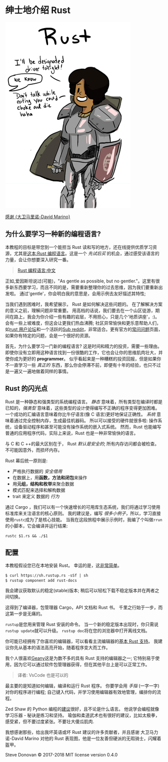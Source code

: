 # 绅士地介绍 Rust

![Rust](PPrustS.png)

[感谢 {大卫马里诺-David Marino} ](http://leftoversalad.com/c/015_programmingpeople/)

## 为什么要学习一种新的编程语言?

本教程的目标是带您到一个能担当 Rust 读和写的地方，还在线提供优质学习资源，尤其是[这本:Rust 编程语言](https://doc.rust-lang.org/stable/book/)。这是一个 _先试后买_ 的机会，通过感受该语言的力量，会让你想要深入研究一番。

> [Rust 编程语言:中文](https://kaisery.github.io/trpl-zh-cn/)

正如,爱因斯坦说过(可能)，"As gentle as possible, but no gentler."。这里有很多新东西要学习，而且不同的是，需要重新整理你的过去思维，因为我们要重新出发啦。 通过'gentle'，你会明白我的意思是，会用示例去友好描述其特性;

当我们遇到困难时，我希望展示， Rust 是如何解决这些问题的。 在了解解决方案的意义之前，理解问题非常重要。 用高档的话说，我们要去在一个山区徒游，期间在路上，我会为你介绍一些有趣的岩层，不用担心，只是几个'地质讲座'，:)。 会有一些上坡难度，但这会让更我们热血沸腾; 社区异常愉快和更乐意帮助人们，如[rust 用户论坛](https://users.rust-lang.org/)和一个活跃的[Sub reddit](https://www.reddit.com/r/rust/)，非常适合。更有官方的[常问问题](https://www.rust-lang.org/en-US/faq.html)页面，如果你有特定的问题，会是一个很好的资源。

首先，为什么要学习一门新的编程语言? 这是时间和精力的投资，需要一些理由。 即使你没有立即用这种语言找到一份很酷的工作，它也会让你的思维肌肉壮大，并使你成为更好的 **programmer**。 似乎看起来是一种糟糕的投资回报，但是如果你不一直学习一些 _真正的_ 东西，那么你会停滞不前，即便有十年的经验，也只不过是一遍又一遍地做着同样的事情。

## Rust 的闪光点

Rust 是一种静态和强类型的系统编程语言。 _静态_ 意味着，所有类型在编译时都是已知的，_强类型_ 意味着，这些类型的设计使得编写不正确的程序变得更加困难。 一个成功的汇编语言意味着你比牛仔语言(像 C 语言)更好地保证正确性。 _系统_ 意味着通过完全控制内存，生成最佳机器码。 所以可以接受的硬件就很多啦: 操作系统，设备驱动程序和甚至可能没有操作系统的嵌入式系统。 然而，Rust 也能编写普通的应用程序代码，实际上来说，Rust 也是一种非常愉快的语言。

与 C 和 C ++的最大区别在于， Rust _默认是安全的_; 所有内存访问都会被检查。不可能因意外，而损坏内存。

Rust 幕后统一原则是:

- 严格执行数据的 _安全借用_
- 在数据上，用**函数，方法和闭包**来操作
- 用**元组，结构和枚举**来聚合数据
- 模式匹配来选择和解构数据
- trait 来定义 数据的 _行为_

通过 Cargo ，我们可以有一个快速增长的可用库生态系统，我们将通过学习使用标准库来关注语言的核心原则。 我的建议是，编写 _很多小例子_，所以，学习直接使用`rustc`成为了是核心技能。 当我在这段旅程中展示示例时，我编了个叫做`rrun`的小脚本，它会编译并运行结果:

```
rustc $1.rs && ./$1
```

## 配置

本教程假设您已在本地安装 Rust。 幸运的是，这[非常简单](https://www.rust-lang.org/en-US/downloads.html)。

```
$ curl https://sh.rustup.rs -sSf | sh
$ rustup component add rust-docs
```

我会建议获取默认的稳定(stable)版本; 稍后可以轻松下载不稳定版本并在两者之间切换。

这得到了编译器，包管理器 Cargo，API 文档和 Rust 书。 千里之行始于一步，而这第一步是无痛的。

`rustup`是您用来管理 Rust 安装的命令。 当一个新的稳定版本出现时，你只需说`rustup update`就可以升级。 `rustup doc`将在您的浏览器中打开离线文档。

你可能已经拥有了你喜欢的编辑器，可以看看主流编辑器的[基本 Rust 支持](https://areweideyet.com/)。 我建议你先从基本的语法高亮开始，随着程序变大而工作。

我个人很喜欢[Geany](https://www.geany.org/Download/Releases)这是为数不多的具有 Rust 支持的编辑器之一; 它特别易于使用，因为它可以通过软件包管理器获得，但在其他平台上是可以正常工作。

> 译者: VsCode 也是可以的

最主要的是知道如何编辑，编译和运行 Rust 程序。 你要学会用 _手指_ (一字一字) 对你的程序进行编程; 自己键入代码，并学习使用编辑器有效地管理，编排你的流程。

Zed Shaw 的 Python 编程的[建议](https://learnpythonthehardway.org/book/intro.html)很好，且不论是什么语言。 他说学会编程就像学习乐器 - 秘诀是练习和坚持。 瑜伽和柔道武术也有很好的建议，比如太极拳，感受紧，但不要过度紧张。不要壮大傻瓜肌肉.

我想感谢那些，给出我坏英语或坏 Rust 建议的许多贡献者，并且感谢 大卫马力诺-David Marino 对他的 Rust 表现图，他是一位友善但硬派的无瑕骑士，闪耀着盔甲。

Steve Donovan © 2017-2018 MIT license version 0.4.0
